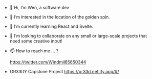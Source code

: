 - 👋 Hi, I’m Wen, a software dev
- 👀 I’m interested in the location of the golden spin.
- 🌱 I’m currently learning React and Svelte.
- 💞️ I’m looking to collaborate on any small or large-scale projects that need some creative input!
- 📫 How to reach me ... ?
 
  https://twitter.com/Windmil65650344

- GR33DY Capstone Project
https://gr33d.netlify.app/#/
<!---
wendell91097/wendell91097 is a ✨ special ✨ repository because its `README.md` (this file) appears on your GitHub profile.
You can click the Preview link to take a look at your changes.
--->
